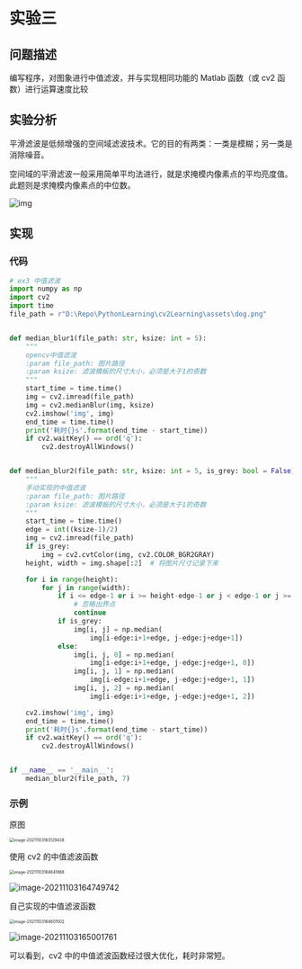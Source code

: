 # 实验三

## 问题描述

编写程序，对图象进行中值滤波，并与实现相同功能的 Matlab 函数（或 cv2 函数）进行运算速度比较

## 实验分析

平滑滤波是低频增强的空间域滤波技术。它的目的有两类：一类是模糊；另一类是消除噪音。

空间域的平滑滤波一般采用简单平均法进行，就是求掩模内像素点的平均亮度值。此题则是求掩模内像素点的中位数。

![img](https://markdown-1303167219.cos.ap-shanghai.myqcloud.com/20170522174236373)

## 实现

### 代码

```python
# ex3 中值滤波
import numpy as np
import cv2
import time
file_path = r"D:\Repo\PythonLearning\cv2Learning\assets\dog.png"


def median_blur1(file_path: str, ksize: int = 5):
    """
    opencv中值滤波
    :param file_path: 图片路径
    :param ksize: 滤波模板的尺寸大小，必须是大于1的奇数
    """
    start_time = time.time()
    img = cv2.imread(file_path)
    img = cv2.medianBlur(img, ksize)
    cv2.imshow('img', img)
    end_time = time.time()
    print('耗时{}s'.format(end_time - start_time))
    if cv2.waitKey() == ord('q'):
        cv2.destroyAllWindows()


def median_blur2(file_path: str, ksize: int = 5, is_grey: bool = False):
    """
    手动实现的中值滤波
    :param file_path: 图片路径
    :param ksize: 滤波模板的尺寸大小，必须是大于1的奇数
    """
    start_time = time.time()
    edge = int((ksize-1)/2)
    img = cv2.imread(file_path)
    if is_grey:
        img = cv2.cvtColor(img, cv2.COLOR_BGR2GRAY)
    height, width = img.shape[:2]  # 将图片尺寸记录下来

    for i in range(height):
        for j in range(width):
            if i <= edge-1 or i >= height-edge-1 or j < edge-1 or j >= width-edge-1:
                # 忽略出界点
                continue
            if is_grey:
                img[i, j] = np.median(
                    img[i-edge:i+1+edge, j-edge:j+edge+1])
            else:
                img[i, j, 0] = np.median(
                    img[i-edge:i+1+edge, j-edge:j+edge+1, 0])
                img[i, j, 1] = np.median(
                    img[i-edge:i+1+edge, j-edge:j+edge+1, 1])
                img[i, j, 2] = np.median(
                    img[i-edge:i+1+edge, j-edge:j+edge+1, 2])

    cv2.imshow('img', img)
    end_time = time.time()
    print('耗时{}s'.format(end_time - start_time))
    if cv2.waitKey() == ord('q'):
        cv2.destroyAllWindows()


if __name__ == '__main__':
    median_blur2(file_path, 7)

```

### 示例

原图

<img src="https://markdown-1303167219.cos.ap-shanghai.myqcloud.com/image-20211103163129438.png" alt="image-20211103163129438" style="zoom:50%;" />

使用 cv2 的中值滤波函数

<img src="https://markdown-1303167219.cos.ap-shanghai.myqcloud.com/image-20211103164641868.png" alt="image-20211103164641868" style="zoom:50%;" />

![image-20211103164749742](https://markdown-1303167219.cos.ap-shanghai.myqcloud.com/image-20211103164749742.png)

自己实现的中值滤波函数

<img src="https://markdown-1303167219.cos.ap-shanghai.myqcloud.com/image-20211103164601502.png" alt="image-20211103164601502" style="zoom:50%;" />

![image-20211103165001761](https://markdown-1303167219.cos.ap-shanghai.myqcloud.com/image-20211103165001761.png)

可以看到，cv2 中的中值滤波函数经过很大优化，耗时非常短。
